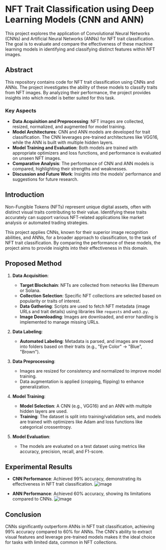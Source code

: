# NFT Trait Classification using Deep Learning Models (CNN and ANN)

This project explores the application of Convolutional Neural Networks (CNNs) and Artificial Neural Networks (ANNs) for NFT trait classification. The goal is to evaluate and compare the effectiveness of these machine learning models in identifying and classifying distinct features within NFT images.

## Abstract

This repository contains code for NFT trait classification using CNNs and ANNs. The project investigates the ability of these models to classify traits from NFT images. By analyzing their performance, the project provides insights into which model is better suited for this task.

### Key Aspects
- **Data Acquisition and Preprocessing**: NFT images are collected, resized, normalized, and augmented for model training.
- **Model Architectures**: CNN and ANN models are developed for trait classification. The CNN leverages pre-trained architectures like VGG16, while the ANN is built with multiple hidden layers.
- **Model Training and Evaluation**: Both models are trained with appropriate optimizers and loss functions, and performance is evaluated on unseen NFT images.
- **Comparative Analysis**: The performance of CNN and ANN models is compared, highlighting their strengths and weaknesses.
- **Discussion and Future Work**: Insights into the models’ performance and suggestions for future research.

## Introduction

Non-Fungible Tokens (NFTs) represent unique digital assets, often with distinct visual traits contributing to their value. Identifying these traits accurately can support various NFT-related applications like market analysis or automated trading strategies.

This project applies CNNs, known for their superior image recognition abilities, and ANNs, for a broader approach to classification, to the task of NFT trait classification. By comparing the performance of these models, the project aims to provide insights into their effectiveness in this domain.

## Proposed Method

1. **Data Acquisition**:
   - **Target Blockchain**: NFTs are collected from networks like Ethereum or Solana.
   - **Collection Selection**: Specific NFT collections are selected based on popularity or traits of interest.
   - **Data Gathering**: Scripts are used to fetch NFT metadata (image URLs and trait details) using libraries like `requests` and `web3.py`.
   - **Image Downloading**: Images are downloaded, and error handling is implemented to manage missing URLs.

2. **Data Labeling**:
   - **Automated Labeling**: Metadata is parsed, and images are moved into folders based on their traits (e.g., "Eye Color" -> "Blue", "Brown").

3. **Data Preprocessing**:
   - Images are resized for consistency and normalized to improve model training.
   - Data augmentation is applied (cropping, flipping) to enhance generalization.

4. **Model Training**:
   - **Model Selection**: A CNN (e.g., VGG16) and an ANN with multiple hidden layers are used.
   - **Training**: The dataset is split into training/validation sets, and models are trained with optimizers like Adam and loss functions like categorical crossentropy.

5. **Model Evaluation**:
   - The models are evaluated on a test dataset using metrics like accuracy, precision, recall, and F1-score.

## Experimental Results

- **CNN Performance**: Achieved 99% accuracy, demonstrating its effectiveness in NFT trait classification.
![image](https://github.com/user-attachments/assets/55c56338-376a-4259-a967-a7c56b38fd44)


- **ANN Performance**: Achieved 60% accuracy, showing its limitations compared to CNNs.
![image](https://github.com/user-attachments/assets/8229a370-00ae-497d-bdce-b49b408aa23f)

## Conclusion

CNNs significantly outperform ANNs in NFT trait classification, achieving 99% accuracy compared to 60% for ANNs. The CNN's ability to extract visual features and leverage pre-trained models makes it the ideal choice for tasks with limited data, common in NFT collections.


